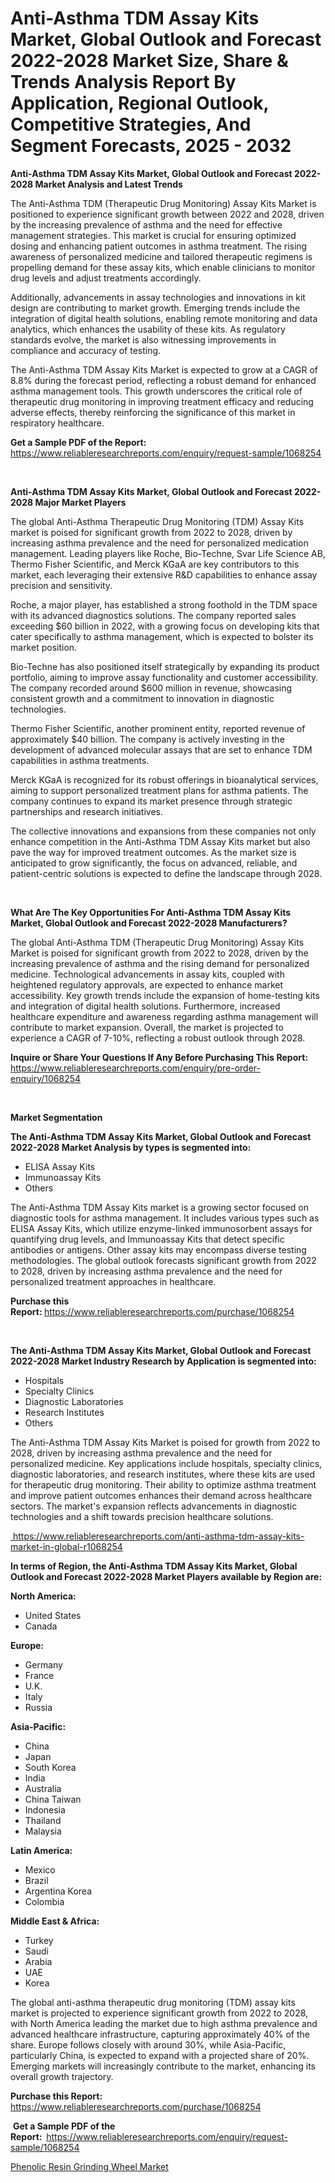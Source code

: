 <p><h1>Anti-Asthma TDM Assay Kits Market, Global Outlook and Forecast 2022-2028 Market Size, Share & Trends Analysis Report By Application, Regional Outlook, Competitive Strategies, And Segment Forecasts, 2025 - 2032</h1></p><p><strong>Anti-Asthma TDM Assay Kits Market, Global Outlook and Forecast 2022-2028 Market Analysis and Latest Trends</strong></p>
<p><p>The Anti-Asthma TDM (Therapeutic Drug Monitoring) Assay Kits Market is positioned to experience significant growth between 2022 and 2028, driven by the increasing prevalence of asthma and the need for effective management strategies. This market is crucial for ensuring optimized dosing and enhancing patient outcomes in asthma treatment. The rising awareness of personalized medicine and tailored therapeutic regimens is propelling demand for these assay kits, which enable clinicians to monitor drug levels and adjust treatments accordingly.</p><p>Additionally, advancements in assay technologies and innovations in kit design are contributing to market growth. Emerging trends include the integration of digital health solutions, enabling remote monitoring and data analytics, which enhances the usability of these kits. As regulatory standards evolve, the market is also witnessing improvements in compliance and accuracy of testing.</p><p>The Anti-Asthma TDM Assay Kits Market is expected to grow at a CAGR of 8.8% during the forecast period, reflecting a robust demand for enhanced asthma management tools. This growth underscores the critical role of therapeutic drug monitoring in improving treatment efficacy and reducing adverse effects, thereby reinforcing the significance of this market in respiratory healthcare.</p></p>
<p><strong>Get a Sample PDF of the Report:&nbsp;</strong> <a href="https://www.reliableresearchreports.com/enquiry/request-sample/1068254?utm_campaign=2216&utm_medium=2&utm_source=Github&utm_content=ia&utm_term=21032025&utm_id=anti-asthma-tdm-assay-kits-market-global-outlook-and-forecast-2022-2028">https://www.reliableresearchreports.com/enquiry/request-sample/1068254</a></p>
<p>&nbsp;</p>
<p><strong>Anti-Asthma TDM Assay Kits Market, Global Outlook and Forecast 2022-2028 Major Market Players</strong></p>
<p><p>The global Anti-Asthma Therapeutic Drug Monitoring (TDM) Assay Kits market is poised for significant growth from 2022 to 2028, driven by increasing asthma prevalence and the need for personalized medication management. Leading players like Roche, Bio-Techne, Svar Life Science AB, Thermo Fisher Scientific, and Merck KGaA are key contributors to this market, each leveraging their extensive R&D capabilities to enhance assay precision and sensitivity.</p><p>Roche, a major player, has established a strong foothold in the TDM space with its advanced diagnostics solutions. The company reported sales exceeding $60 billion in 2022, with a growing focus on developing kits that cater specifically to asthma management, which is expected to bolster its market position.</p><p>Bio-Techne has also positioned itself strategically by expanding its product portfolio, aiming to improve assay functionality and customer accessibility. The company recorded around $600 million in revenue, showcasing consistent growth and a commitment to innovation in diagnostic technologies.</p><p>Thermo Fisher Scientific, another prominent entity, reported revenue of approximately $40 billion. The company is actively investing in the development of advanced molecular assays that are set to enhance TDM capabilities in asthma treatments.</p><p>Merck KGaA is recognized for its robust offerings in bioanalytical services, aiming to support personalized treatment plans for asthma patients. The company continues to expand its market presence through strategic partnerships and research initiatives.</p><p>The collective innovations and expansions from these companies not only enhance competition in the Anti-Asthma TDM Assay Kits market but also pave the way for improved treatment outcomes. As the market size is anticipated to grow significantly, the focus on advanced, reliable, and patient-centric solutions is expected to define the landscape through 2028.</p></p>
<p>&nbsp;</p>
<p><strong>What Are The Key Opportunities For Anti-Asthma TDM Assay Kits Market, Global Outlook and Forecast 2022-2028 Manufacturers?</strong></p>
<p><p>The global Anti-Asthma TDM (Therapeutic Drug Monitoring) Assay Kits Market is poised for significant growth from 2022 to 2028, driven by the increasing prevalence of asthma and the rising demand for personalized medicine. Technological advancements in assay kits, coupled with heightened regulatory approvals, are expected to enhance market accessibility. Key growth trends include the expansion of home-testing kits and integration of digital health solutions. Furthermore, increased healthcare expenditure and awareness regarding asthma management will contribute to market expansion. Overall, the market is projected to experience a CAGR of 7-10%, reflecting a robust outlook through 2028.</p></p>
<p><strong>Inquire or Share Your Questions If Any Before Purchasing This Report:</strong> <a href="https://www.reliableresearchreports.com/enquiry/pre-order-enquiry/1068254?utm_campaign=2216&utm_medium=2&utm_source=Github&utm_content=ia&utm_term=21032025&utm_id=anti-asthma-tdm-assay-kits-market-global-outlook-and-forecast-2022-2028">https://www.reliableresearchreports.com/enquiry/pre-order-enquiry/1068254</a></p>
<p>&nbsp;</p>
<p><strong>Market Segmentation</strong></p>
<p><strong>The Anti-Asthma TDM Assay Kits Market, Global Outlook and Forecast 2022-2028 Market Analysis by types is segmented into:</strong></p>
<p><ul><li>ELISA Assay Kits</li><li>Immunoassay Kits</li><li>Others</li></ul></p>
<p><p>The Anti-Asthma TDM Assay Kits market is a growing sector focused on diagnostic tools for asthma management. It includes various types such as ELISA Assay Kits, which utilize enzyme-linked immunosorbent assays for quantifying drug levels, and Immunoassay Kits that detect specific antibodies or antigens. Other assay kits may encompass diverse testing methodologies. The global outlook forecasts significant growth from 2022 to 2028, driven by increasing asthma prevalence and the need for personalized treatment approaches in healthcare.</p></p>
<p><strong>Purchase this Report:&nbsp;</strong><a href="https://www.reliableresearchreports.com/purchase/1068254?utm_campaign=2216&utm_medium=2&utm_source=Github&utm_content=ia&utm_term=21032025&utm_id=anti-asthma-tdm-assay-kits-market-global-outlook-and-forecast-2022-2028">https://www.reliableresearchreports.com/purchase/1068254</a></p>
<p>&nbsp;</p>
<p><strong>The Anti-Asthma TDM Assay Kits Market, Global Outlook and Forecast 2022-2028 Market Industry Research by Application is segmented into:</strong></p>
<p><ul><li>Hospitals</li><li>Specialty Clinics</li><li>Diagnostic Laboratories</li><li>Research Institutes</li><li>Others</li></ul></p>
<p><p>The Anti-Asthma TDM Assay Kits Market is poised for growth from 2022 to 2028, driven by increasing asthma prevalence and the need for personalized medicine. Key applications include hospitals, specialty clinics, diagnostic laboratories, and research institutes, where these kits are used for therapeutic drug monitoring. Their ability to optimize asthma treatment and improve patient outcomes enhances their demand across healthcare sectors. The market's expansion reflects advancements in diagnostic technologies and a shift towards precision healthcare solutions.</p></p>
<p><a href="https://www.reliableresearchreports.com/anti-asthma-tdm-assay-kits-market-in-global-r1068254?utm_campaign=2216&utm_medium=2&utm_source=Github&utm_content=ia&utm_term=21032025&utm_id=anti-asthma-tdm-assay-kits-market-global-outlook-and-forecast-2022-2028">&nbsp;https://www.reliableresearchreports.com/anti-asthma-tdm-assay-kits-market-in-global-r1068254</a></p>
<p><strong>In terms of Region, the Anti-Asthma TDM Assay Kits Market, Global Outlook and Forecast 2022-2028 Market Players available by Region are:</strong></p>
<p>
    <p> <strong> North America: </strong>
        <ul>
            <li>United States</li>
            <li>Canada</li>
        </ul>
        </p> 
    <p> <strong> Europe: </strong>
        <ul>
            <li>Germany</li>
            <li>France</li>
            <li>U.K.</li>
            <li>Italy</li>
            <li>Russia</li>
        </ul>
        </p> 
    <p> <strong> Asia-Pacific: </strong>
        <ul>
            <li>China</li>
            <li>Japan</li>
            <li>South Korea</li>
            <li>India</li>
            <li>Australia</li>
            <li>China Taiwan</li>
            <li>Indonesia</li>
            <li>Thailand</li>
            <li>Malaysia</li>
        </ul>
        </p> 
    <p> <strong> Latin America: </strong>
        <ul>
            <li>Mexico</li>
            <li>Brazil</li>
            <li>Argentina Korea</li>
            <li>Colombia</li>
        </ul>
        </p> 
    <p> <strong> Middle East & Africa: </strong>
        <ul>
            <li>Turkey</li>
            <li>Saudi</li>
            <li>Arabia</li>
            <li>UAE</li>
            <li>Korea</li>
        </ul>
    </p>
    </p>
<p><p>The global anti-asthma therapeutic drug monitoring (TDM) assay kits market is projected to experience significant growth from 2022 to 2028, with North America leading the market due to high asthma prevalence and advanced healthcare infrastructure, capturing approximately 40% of the share. Europe follows closely with around 30%, while Asia-Pacific, particularly China, is expected to expand with a projected share of 20%. Emerging markets will increasingly contribute to the market, enhancing its overall growth trajectory.</p></p>
<p><strong>Purchase this Report: </strong><a href="https://www.reliableresearchreports.com/purchase/1068254?utm_campaign=2216&utm_medium=2&utm_source=Github&utm_content=ia&utm_term=21032025&utm_id=anti-asthma-tdm-assay-kits-market-global-outlook-and-forecast-2022-2028">https://www.reliableresearchreports.com/purchase/1068254</a></p>
<p>&nbsp;<strong>Get a Sample PDF of the Report:&nbsp;&nbsp;</strong><a href="https://www.reliableresearchreports.com/enquiry/request-sample/1068254?utm_campaign=2216&utm_medium=2&utm_source=Github&utm_content=ia&utm_term=21032025&utm_id=anti-asthma-tdm-assay-kits-market-global-outlook-and-forecast-2022-2028">https://www.reliableresearchreports.com/enquiry/request-sample/1068254</a></p>
<p><strong></strong></p>
<p><p><a href="https://github.com/floengsubb/Market-Research-Report-List-1/blob/main/phenolic-resin-grinding-wheel-market.md?utm_campaign=2216&utm_medium=2&utm_source=Github&utm_content=ia&utm_term=21032025&utm_id=anti-asthma-tdm-assay-kits-market-global-outlook-and-forecast-2022-2028">Phenolic Resin Grinding Wheel Market</a></p></p>